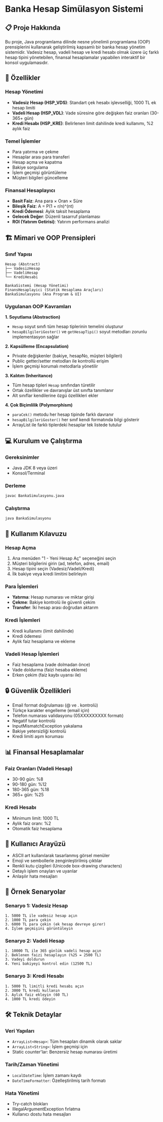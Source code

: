 # Banka Hesap Simülasyon Sistemi

## 📋 Proje Hakkında 

Bu proje, Java programlama dilinde nesne yönelimli programlama (OOP) prensiplerini kullanarak geliştirilmiş kapsamlı bir banka hesap yönetim sistemidir. Vadesiz hesap, vadeli hesap ve kredi hesabı olmak üzere üç farklı hesap tipini yönetebilen, finansal hesaplamalar yapabilen interaktif bir konsol uygulamasıdır.

## 🎯 Özellikler

### Hesap Yönetimi
- **Vadesiz Hesap (HSP_VDS)**: Standart çek hesabı işlevselliği, 1000 TL ek hesap limiti
- **Vadeli Hesap (HSP_VDL)**: Vade süresine göre değişken faiz oranları (30-365+ gün)
- **Kredi Hesabı (HSP_KRE)**: Belirlenen limit dahilinde kredi kullanımı, %2 aylık faiz

### Temel İşlemler
- Para yatırma ve çekme
- Hesaplar arası para transferi
- Hesap açma ve kapatma
- Bakiye sorgulama
- İşlem geçmişi görüntüleme
- Müşteri bilgileri güncelleme

### Finansal Hesaplayıcı
- **Basit Faiz**: Ana para × Oran × Süre
- **Bileşik Faiz**: A = P(1 + r/n)^(nt)
- **Kredi Ödemesi**: Aylık taksit hesaplama
- **Gelecek Değer**: Düzenli tasarruf planlaması
- **ROI (Yatırım Getirisi)**: Yatırım performans analizi

## 🏗️ Mimari ve OOP Prensipleri

### Sınıf Yapısı

```
Hesap (Abstract)
├── VadesizHesap
├── VadeliHesap
└── KrediHesabi

BankaSistemi (Hesap Yönetimi)
FinansHesaplayici (Statik Hesaplama Araçları)
BankaSimulasyonu (Ana Program & UI)
```

### Uygulanan OOP Kavramları

**1. Soyutlama (Abstraction)**
- `Hesap` soyut sınıfı tüm hesap tiplerinin temelini oluşturur
- `hesapBilgileriGoster()` ve `getHesapTipi()` soyut metodları zorunlu implementasyon sağlar

**2. Kapsülleme (Encapsulation)**
- Private değişkenler (bakiye, hesapNo, müşteri bilgileri)
- Public getter/setter metodları ile kontrollü erişim
- İşlem geçmişi korumalı metodlarla yönetilir

**3. Kalıtım (Inheritance)**
- Tüm hesap tipleri `Hesap` sınıfından türetilir
- Ortak özellikler ve davranışlar üst sınıfta tanımlanır
- Alt sınıflar kendilerine özgü özellikleri ekler

**4. Çok Biçimlilik (Polymorphism)**
- `paraCek()` metodu her hesap tipinde farklı davranır
- `hesapBilgileriGoster()` her sınıf kendi formatında bilgi gösterir
- ArrayList<Hesap> ile farklı tiplerdeki hesaplar tek listede tutulur

## 💻 Kurulum ve Çalıştırma

### Gereksinimler
- Java JDK 8 veya üzeri
- Konsol/Terminal

### Derleme
```bash
javac BankaSimulasyonu.java
```

### Çalıştırma
```bash
java BankaSimulasyonu
```

## 📖 Kullanım Kılavuzu

### Hesap Açma
1. Ana menüden "1 - Yeni Hesap Aç" seçeneğini seçin
2. Müşteri bilgilerini girin (ad, telefon, adres, email)
3. Hesap tipini seçin (Vadesiz/Vadeli/Kredi)
4. İlk bakiye veya kredi limitini belirleyin

### Para İşlemleri
- **Yatırma**: Hesap numarası ve miktar girişi
- **Çekme**: Bakiye kontrolü ile güvenli çekim
- **Transfer**: İki hesap arası doğrudan aktarım

### Kredi İşlemleri
- Kredi kullanımı (limit dahilinde)
- Kredi ödemesi
- Aylık faiz hesaplama ve ekleme

### Vadeli Hesap İşlemleri
- Faiz hesaplama (vade dolmadan önce)
- Vade doldurma (faizi hesaba ekleme)
- Erken çekim (faiz kaybı uyarısı ile)

## 🔒 Güvenlik Özellikleri

- Email format doğrulaması (@ ve . kontrolü)
- Türkçe karakter engelleme (email için)
- Telefon numarası validasyonu (05XXXXXXXXX formatı)
- Negatif tutar kontrolü
- InputMismatchException yakalama
- Bakiye yetersizliği kontrolü
- Kredi limiti aşım koruması

## 📊 Finansal Hesaplamalar

### Faiz Oranları (Vadeli Hesap)
- 30-90 gün: %8
- 90-180 gün: %12
- 180-365 gün: %18
- 365+ gün: %25

### Kredi Hesabı
- Minimum limit: 1000 TL
- Aylık faiz oranı: %2
- Otomatik faiz hesaplama

## 🎨 Kullanıcı Arayüzü

- ASCII art kullanılarak tasarlanmış görsel menüler
- Emoji ve sembollerle zenginleştirilmiş çıktılar
- Renkli kutu çizgileri (Unicode box-drawing characters)
- Detaylı işlem onayları ve uyarılar
- Anlaşılır hata mesajları

## 📝 Örnek Senaryolar

### Senaryo 1: Vadesiz Hesap
```
1. 5000 TL ile vadesiz hesap açın
2. 1000 TL para çekin
3. 6000 TL para çekin (ek hesap devreye girer)
4. İşlem geçmişini görüntüleyin
```

### Senaryo 2: Vadeli Hesap
```
1. 10000 TL ile 365 günlük vadeli hesap açın
2. Beklenen faizi hesaplayın (%25 = 2500 TL)
3. Vadeyi doldurun
4. Yeni bakiyeyi kontrol edin (12500 TL)
```

### Senaryo 3: Kredi Hesabı
```
1. 5000 TL limitli kredi hesabı açın
2. 3000 TL kredi kullanın
3. Aylık faiz ekleyin (60 TL)
4. 1000 TL kredi ödeyin
```

## 🛠️ Teknik Detaylar

### Veri Yapıları
- `ArrayList<Hesap>`: Tüm hesapları dinamik olarak saklar
- `ArrayList<String>`: İşlem geçmişi için
- Static counter'lar: Benzersiz hesap numarası üretimi

### Tarih/Zaman Yönetimi
- `LocalDateTime`: İşlem zamanı kaydı
- `DateTimeFormatter`: Özelleştirilmiş tarih formatı

### Hata Yönetimi
- Try-catch blokları
- IllegalArgumentException fırlatma
- Kullanıcı dostu hata mesajları
